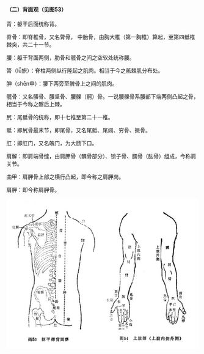 ####  （二）背面观（见图53）

背：躯干后面统称背。

脊骨：即脊椎骨，又名膂骨， 中胎骨，由胸大椎（第一胸椎）算起，至第四骶椎棘突，共二十一节。

腰：躯干背面两侧，肋骨和髋骨之间之空软处统称腰。

膂（lǚ旅）：脊柱两侧纵行隆起之肌肉。相当于今之骶棘肌分布处。

胂（shēn申）：腰下两旁至髀骨上之间的肌肉。

髋骨：又名髂骨、腰坚骨、腰髁（䯊）骨。一说腰髁骨系腰部下端两侧凸起之骨，相当于今称之髂后上棘。

尻：尾骶骨的统称，即十七椎至第二十一椎。

骶：即尻骨最末节，即尾骨，又名尾骶、尾闾、穷骨、撅骨。

肛：即肛门，又名魄门，为大肠下口。

肩解：即肩端骨缝，由肩胛骨（髃骨部分）、锁子骨、臑骨（肱骨）组成，今称肩关节。

曲甲：肩胛骨上部之横行凸起，即今称之肩胛岗。

肩胛：即今称肩胛骨。

![](./img/附形体图53、54.jpg)
